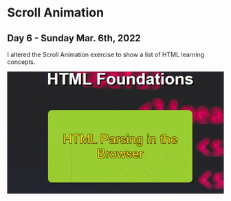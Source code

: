 # Scroll Animation
## Day 6 - Sunday Mar. 6th, 2022
I altered the Scroll Animation exercise to show a list of HTML learning concepts.

![Demo of Scroll Animation exercise](demo.gif)